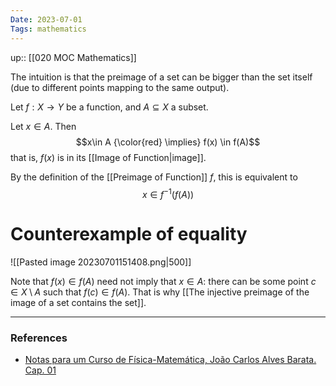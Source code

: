```yaml
---
Date: 2023-07-01
Tags: mathematics
---
```

up:: [[020 MOC Mathematics]]

The intuition is that the preimage of a set can be bigger than the set itself (due to different points mapping to the same output).

Let $f: X \to Y$ be a function, and $A \subseteq X$ a subset.

Let $x \in A$. Then
$$x\in A {\color{red} \implies} f(x) \in f(A)$$
that is, $f(x)$ is in its [[Image of Function|image]].

By the definition of the [[Preimage of Function]] $f$, this is equivalent to
$$x \in f^{-1} (f(A))$$
# Counterexample of equality
![[Pasted image 20230701151408.png|500]]

Note that $f(x) \in f(A)$ need not imply that $x \in A$: there can be some point $c \in X \setminus A$ such that $f(c) \in f(A)$. That is why [[The injective preimage of the image of a set contains the set]].

---
### References
- [Notas para um Curso de Física-Matemática, João Carlos Alves Barata. Cap. 01](http://denebola.if.usp.br/~jbarata/Notas_de_aula/arquivos/nc-cap01.pdf) 